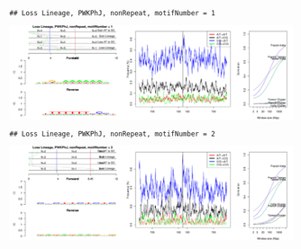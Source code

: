 

```
## Loss Lineage, PWKPhJ, nonRepeat, motifNumber = 1
```

![plot of chunk motifPValues](figure/motifPValues1.png) 

```
## Loss Lineage, PWKPhJ, nonRepeat, motifNumber = 2
```

![plot of chunk motifPValues](figure/motifPValues2.png) 
  
